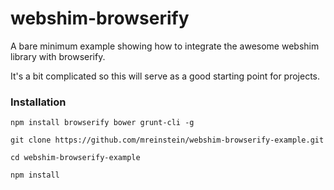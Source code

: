 # webshim-browserify

A bare minimum example showing how to integrate the awesome webshim library with browserify.

It's a bit complicated so this will serve as a good starting point for projects.

### Installation

```
npm install browserify bower grunt-cli -g

git clone https://github.com/mreinstein/webshim-browserify-example.git

cd webshim-browserify-example

npm install

```


